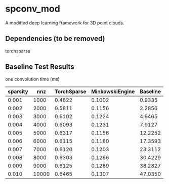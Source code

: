 # spconv_mod
A modified deep learning framework for 3D point clouds.

## Dependencies (to be removed)
torchsparse

## Baseline Test Results
one convolution time (ms)

| sparsity | nnz | TorchSparse | MinkowskiEngine | Baseline |
| ----- | ----- | ----- | ----- | ----- |
| 0.001 | 1000 | 0.4822 | 0.1002 | 0.9335 |
| 0.002 | 2000 | 0.5811 | 0.1156 | 2.2856 |
| 0.003 | 3000 | 0.6102 | 0.1224 | 4.9465 |
| 0.004 | 4000 | 0.6093 | 0.1231 | 7.9127 |
| 0.005 | 5000 | 0.6317 | 0.1156 | 12.2252 |
| 0.006 | 6000 | 0.6115 | 0.1180 | 17.3593 |
| 0.007 | 7000 | 0.6120 | 0.1203 | 23.3112 |
| 0.008 | 8000 | 0.6303 | 0.1266 | 30.4229 |
| 0.009 | 9000 | 0.6125 | 0.1289 | 38.2827 |
| 0.010 | 10000 | 0.6465 | 0.1307 | 47.0350 |

